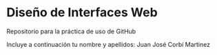# Diseño de Interfaces Web
Repositorio para la práctica de uso de GitHub

Incluye a continuación tu nombre y apellidos: Juan José Corbí Martinez
